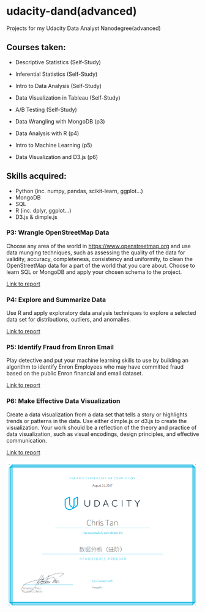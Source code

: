 # udacity-dand(advanced)
Projects for my Udacity Data Analyst Nanodegree(advanced)

## Courses taken:
* Descriptive Statistics (Self-Study)
* Inferential Statistics (Self-Study)
* Intro to Data Analysis (Self-Study)
* Data Visualization in Tableau (Self-Study)
* A/B Testing (Self-Study)

* Data Wrangling with MongoDB (p3)
* Data Analysis with R (p4)
* Intro to Machine Learning (p5)
* Data Visualization and D3.js (p6)

## Skills acquired:
* Python (inc. numpy, pandas, scikit-learn, ggplot...)
* MongoDB
* SQL
* R (inc. dplyr, ggplot...)
* D3.js & dimple.js 

### P3: Wrangle OpenStreetMap Data

Choose any area of the world in https://www.openstreetmap.org and use data munging techniques, such as assessing the quality of the data for validity, accuracy, completeness, consistency and uniformity, to clean the OpenStreetMap data for a part of the world that you care about. Choose to learn SQL or MongoDB and apply your chosen schema to the project.

[Link to report](/p3)

### P4: Explore and Summarize Data

Use R and apply exploratory data analysis techniques to explore a selected data set for distributions, outliers, and anomalies.

[Link to report](/p4)

### P5: Identify Fraud from Enron Email

Play detective and put your machine learning skills to use by building an algorithm to identify Enron Employees who may have committed fraud based on the public Enron financial and email dataset.

[Link to report](/p5)

### P6: Make Effective Data Visualization
Create a data visualization from a data set that tells a story or highlights trends or patterns in the data. Use either dimple.js or d3.js to create the visualization. Your work should be a reflection of the theory and practice of data visualization, such as visual encodings, design principles, and effective communication.

[Link to report](/p6)

![Udacity Data Analyst Nanodegree(advanced) certificate](certificate.png)


